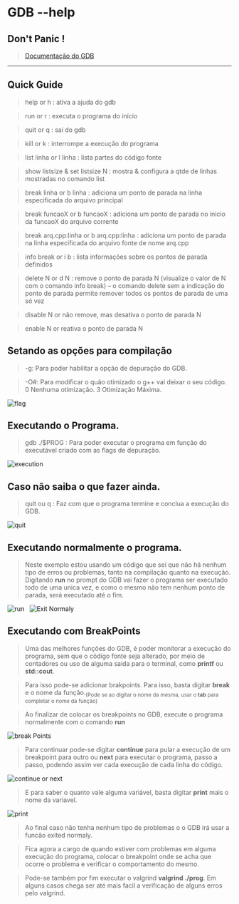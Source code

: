 # GDB --help
## Don't Panic !
> [Documentação do GDB](https://www.gnu.org/software/gdb/)

_______________________

## Quick Guide

> help or h : ativa a ajuda do gdb

> run or r : executa o programa do início

> quit or q : sai do gdb

> kill or k : interrompe a execução do programa

> list linha or l linha : lista partes do código fonte

> show listsize & set listsize N : mostra & configura a qtde de linhas mostradas no comando list

> break linha or b linha : adiciona um ponto de parada na linha especificada do arquivo principal

> break funcaoX or b funcaoX : adiciona um ponto de parada no inicio da funcaoX do arquivo corrente

> break arq.cpp:linha or b arq.cpp:linha : adiciona um ponto de parada na linha especificada do arquivo
fonte de nome arq.cpp

> info break or i b : lista informações sobre os pontos de parada definidos

> delete N or d N : remove o ponto de parada N (visualize o valor de N com o comando info break) – o
comando delete sem a indicação do ponto de parada permite remover todos os pontos de parada de
uma só vez

> disable N or não remove, mas desativa o ponto de parada N

> enable N or reativa o ponto de parada N



## Setando as opções para compilação

> -g: Para poder habilitar a opção de depuração do GDB.

> -O#: Para modificar o quão otimizado o g++ vai deixar o seu código. 0 Nenhuma otimização. 3 Otimização Máxima. 

![flag](https://raw.githubusercontent.com/carvalheirafc/carvalheirafc.github.io/master/screen-shots/flag.png)



## Executando o Programa.

> gdb ./$PROG : Para poder executar o programa em função do executável criado com as flags de depuração.

![execution](https://raw.githubusercontent.com/carvalheirafc/carvalheirafc.github.io/master/screen-shots/executing.png)




## Caso não saiba o que fazer ainda.

> quit ou q : Faz com que o programa termine e conclua a execução do GDB.

![quit](https://raw.githubusercontent.com/carvalheirafc/carvalheirafc.github.io/master/screen-shots/quit.png)

## Executando normalmente o programa.

> Neste exemplo estou usando um código que sei que não há nenhum tipo de erros ou problemas, tanto na compilação quanto na execução.
> Digitando **run** no prompt do GDB vai fazer o programa ser executado todo de uma unica vez, e como o mesmo não tem nenhum ponto de parada, será executado até o fim.

![run](https://raw.githubusercontent.com/carvalheirafc/carvalheirafc.github.io/master/screen-shots/run.png)  
![Exit Normaly](https://raw.githubusercontent.com/carvalheirafc/carvalheirafc.github.io/master/screen-shots/exit_normal.png)

## Executando com BreakPoints
> Uma das melhores funções do GDB, é poder monitorar a execução do programa, sem que o código fonte seja alterado, por meio de contadores ou uso de alguma saida para o terminal, como **printf** ou **std::cout**.

> Para isso pode-se adicionar brakpoints. Para isso, basta digitar **break** e o nome da função.<sub>(Pode se ao digitar o nome da mesma, usar o **tab** para completar o nome da função)</sub>

> Ao finalizar de colocar os breakpoints no GDB, execute o programa normalmente com o comando **run**

![break Points](https://raw.githubusercontent.com/carvalheirafc/carvalheirafc.github.io/master/screen-shots/b_main.png) 

> Para continuar pode-se digitar **continue** para pular a execução de um breakpoint para outro  ou **next** para executar o programa, passo a passo, podendo assim ver cada execução de cada linha do código.

![continue or next](https://raw.githubusercontent.com/carvalheirafc/carvalheirafc.github.io/master/screen-shots/num_loop.png)

> E para saber o quanto vale alguma variável, basta digitar **print** mais o nome da variavel.

![print](https://raw.githubusercontent.com/carvalheirafc/carvalheirafc.github.io/master/screen-shots/print_i%20.png)

> Ao final caso não tenha nenhum tipo de problemas o o GDB irá usar a funcão exited normaly.

> Fica agora a cargo de quando estiver com problemas em alguma execução do programa, colocar o breakpoint onde se acha que ocorre o problema e verificar o comportamento do mesmo.

> Pode-se também por fim executar o valgrind **valgrind ./prog**. Em alguns casos chega ser até mais facil a verificação de alguns erros pelo valgrind.
